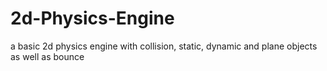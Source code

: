 # 2d-Physics-Engine
a basic 2d physics engine with collision, static, dynamic and plane objects as well as bounce
